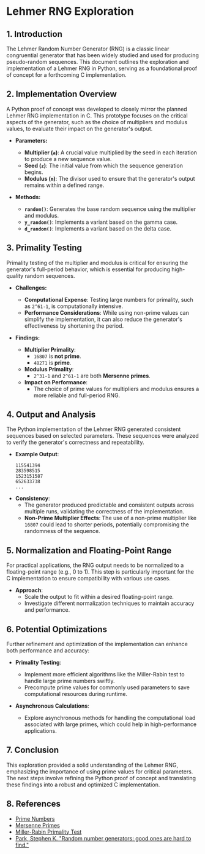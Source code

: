 # Lehmer RNG Exploration

## 1. Introduction

The Lehmer Random Number Generator (RNG) is a classic linear congruential
generator that has been widely studied and used for producing pseudo-random
sequences. This document outlines the exploration and implementation of a
Lehmer RNG in Python, serving as a foundational proof of concept for a
forthcoming C implementation.

## 2. Implementation Overview

A Python proof of concept was developed to closely mirror the planned Lehmer
RNG implementation in C. This prototype focuses on the critical aspects of the
generator, such as the choice of multipliers and modulus values, to evaluate
their impact on the generator's output.

- **Parameters:**

  - **Multiplier (`a`)**: A crucial value multiplied by the seed in each
    iteration to produce a new sequence value.
  - **Seed (`z`)**: The initial value from which the sequence generation
    begins.
  - **Modulus (`m`)**: The divisor used to ensure that the generator's output
    remains within a defined range.

- **Methods:**
  - **`random()`**: Generates the base random sequence using the multiplier and
    modulus.
  - **`y_random()`**: Implements a variant based on the gamma case.
  - **`d_random()`**: Implements a variant based on the delta case.

## 3. Primality Testing

Primality testing of the multiplier and modulus is critical for ensuring the
generator's full-period behavior, which is essential for producing high-quality
random sequences.

- **Challenges:**

  - **Computational Expense**: Testing large numbers for primality, such as
    `2^61-1`, is computationally intensive.
  - **Performance Considerations**: While using non-prime values can simplify
    the implementation, it can also reduce the generator's effectiveness by
    shortening the period.

- **Findings:**
  - **Multiplier Primality**:
    - `16807` is **not prime**.
    - `48271` is **prime**.
  - **Modulus Primality**:
    - `2^31-1` and `2^61-1` are both **Mersenne primes**.
  - **Impact on Performance**:
    - The choice of prime values for multipliers and modulus ensures a more
      reliable and full-period RNG.

## 4. Output and Analysis

The Python implementation of the Lehmer RNG generated consistent sequences
based on selected parameters. These sequences were analyzed to verify the
generator's correctness and repeatability.

- **Example Output**:
  ```plaintext
  115541394
  283598515
  1523151587
  652633738
  ...
  ```
- **Consistency**:
  - The generator produced predictable and consistent outputs across multiple
    runs, validating the correctness of the implementation.
  - **Non-Prime Multiplier Effects**: The use of a non-prime multiplier like
    `16807` could lead to shorter periods, potentially compromising the
    randomness of the sequence.

## 5. Normalization and Floating-Point Range

For practical applications, the RNG output needs to be normalized to a
floating-point range (e.g., 0 to 1). This step is particularly important for
the C implementation to ensure compatibility with various use cases.

- **Approach**:
  - Scale the output to fit within a desired floating-point range.
  - Investigate different normalization techniques to maintain accuracy and
    performance.

## 6. Potential Optimizations

Further refinement and optimization of the implementation can enhance both
performance and accuracy:

- **Primality Testing**:

  - Implement more efficient algorithms like the Miller-Rabin test to handle
    large prime numbers swiftly.
  - Precompute prime values for commonly used parameters to save computational
    resources during runtime.

- **Asynchronous Calculations**:
  - Explore asynchronous methods for handling the computational load associated
    with large primes, which could help in high-performance applications.

## 7. Conclusion

This exploration provided a solid understanding of the Lehmer RNG, emphasizing
the importance of using prime values for critical parameters. The next steps
involve refining the Python proof of concept and translating these findings
into a robust and optimized C implementation.

## 8. References

- [Prime Numbers](https://numbergenerator.org/numberlist/prime-numbers/10000-100000)
- [Mersenne Primes](https://www.mersenne.org/primes/)
- [Miller-Rabin Primality Test](https://www.geeksforgeeks.org/primality-test-set-3-miller-rabin/)
- [Park, Stephen K. "Random number generators: good ones are hard to find."](https://dl.acm.org/doi/10.1145/63039.63042)
